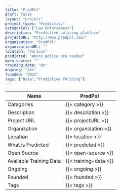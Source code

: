 ```yaml
---
title: "PredPol"
draft: false
layout: "project"
project_types: "Predictive"
categories: ["Law Enforcement"]
description: "Predictive policing platform"
projectURL: "http://www.predpol.com/"
organization: "PredPol"
organizationURL: ""
location: "Various"
predicted: "Where police are needed"
open_source: ""
training_data: "No"
ongoing: "Yes"
founded: "2012"
tags: ["Data","Predictive Policing"]
---
```



Name                    |  PredPol    
------------------------|----
Categories              | {{< category >}} 
Description             | {{< description >}} 
Project URL             | {{< projectURL >}} 
Organization            | {{< organization >}} 
Location                | {{< location >}} 
What is Predicted       | {{< predicted >}} 
Open Source             | {{< open-source >}} 
Available Training Data | {{< training-data >}}
Ongoing                 | {{< ongoing >}} 
Founded                 | {{< founded >}} 
Tags                    | {{< tags >}} 
